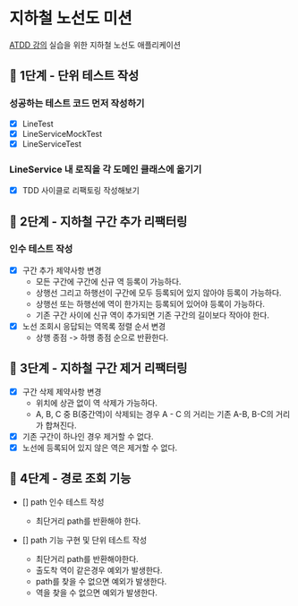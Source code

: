 # 지하철 노선도 미션

[ATDD 강의](https://edu.nextstep.camp/c/R89PYi5H) 실습을 위한 지하철 노선도 애플리케이션

## 🚀 1단계 - 단위 테스트 작성

### 성공하는 테스트 코드 먼저 작성하기

- [x] LineTest
- [x] LineServiceMockTest
- [x] LineServiceTest

### LineService 내 로직을 각 도메인 클래스에 옮기기

- [x] TDD 사이클로 리팩토링 작성해보기

## 🚀 2단계 - 지하철 구간 추가 리팩터링

### 인수 테스트 작성

- [x] 구간 추가 제약사항 변경
    - 모든 구간에 구간에 신규 역 등록이 가능하다.
    - 상행선 그리고 하행선이 구간에 모두 등록되어 있지 않아야 등록이 가능하다.
    - 상행선 또는 하행선에 역이 한가지는 등록되어 있어야 등록이 가능하다.
    - 기존 구간 사이에 신규 역이 추가되면 기존 구간의 길이보다 작아야 한다.
- [x] 노선 조회시 응답되는 역목록 정렬 순서 변경
    - 상행 종점 -> 하행 종점 순으로 반환한다.

## 🚀 3단계 - 지하철 구간 제거 리팩터링

- [x] 구간 삭제 제약사항 변경
    - 위치에 상관 없이 역 삭제가 가능하다.
    - A, B, C 중 B(중간역)이 삭제되는 경우 A - C 의 거리는 기존 A-B, B-C의 거리가 합쳐진다.
- [x] 기존 구간이 하나인 경우 제거할 수 없다.
- [x] 노선에 등록되어 있지 않은 역은 제거할 수 없다.

## 🚀 4단계 - 경로 조회 기능

- [] path 인수 테스트 작성
    - 최단거리 path를 반환해야 한다.

- [] path 기능 구현 및 단위 테스트 작성
    - 최단거리 path를 반환해야한다.
    - 출도착 역이 같은경우 예외가 발생한다.
    - path를 찾을 수 없으면 예외가 발생한다.
    - 역을 찾을 수 없으면 예외가 발생한다.